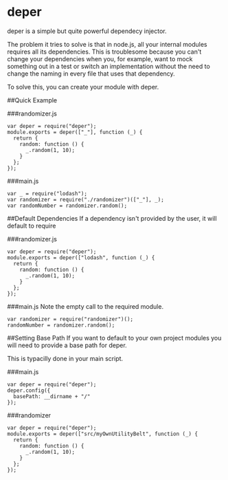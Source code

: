 deper
=====

deper is a simple but quite powerful dependecy injector.

The problem it tries to solve is that in node.js, all your internal modules requires all its dependencies. This is troublesome because you can't change your dependencies when you, for example, want to mock something out in a test or switch an implementation without the need to change the naming in every file that uses that dependency.

To solve this, you can create your module with deper.

##Quick Example

###randomizer.js
```
var deper = require("deper");
module.exports = deper(["_"], function (_) {
  return {
    random: function () {
      _.random(1, 10);
    }
  };
});
```

###main.js
```
var _ = require("lodash");
var randomizer = require("./randomizer")(["_"], _);
var randomNumber = randomizer.random();
```
##Default Dependencies
If a dependency isn't provided by the user, it will default to require

###randomizer.js
```
var deper = require("deper");
module.exports = deper(["lodash", function (_) {
  return {
    random: function () {
      _.random(1, 10);
    }
  };
});
```

###main.js
Note the empty call to the required module.
```
var randomizer = require("randomizer")();
randomNumber = randomizer.random();
```

##Setting Base Path
If you want to default to your own project modules you will need to provide a base path for deper.

This is typacilly done in your main script.

###main.js
```
var deper = require("deper");
deper.config({
  basePath: __dirname + "/"
});
```
###randomizer
```
var deper = require("deper");
module.exports = deper(["src/myOwnUtilityBelt", function (_) {
  return {
    random: function () {
      _.random(1, 10);
    }
  };
});
```

